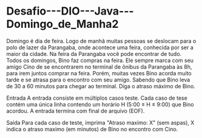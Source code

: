 # Desafio---DIO---Java---Domingo_de_Manha2
Domingo é dia de feira. Logo de manhã muitas pessoas se deslocam para o polo de lazer da Parangaba, onde acontece uma feira, conhecida por ser a maior da cidade. Na feira da Parangaba você pode encontrar de tudo. Todos os domingos, Bino faz compras na feira. Ele sempre marca com seu amigo Cino de se encontrarem no terminal de ônibus da Parangaba às 8h, para irem juntos comprar na feira. Porém, muitas vezes Bino acorda muito tarde e se atrasa para o encontro com seu amigo. Sabendo que Bino leva de 30 a 60 minutos para chegar ao terminal. Diga o atraso máximo de Bino. 

Entrada A entrada consiste em múltiplos casos teste. Cada caso de tese contém uma única linha contendo um horário H (5:00 ≤ H ≤ 9:00) que Bino acordou. A entrada termina com final de arquivo (EOF). 

Saída Para cada caso de teste, imprima "Atraso maximo: X" (sem aspas), X indica o atraso maximo (em minutos) de Bino no encontro com Cino.
